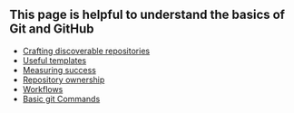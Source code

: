 <!---<p align="center"><img width="100" src="https://avatars0.githubusercontent.com/u/38805340?s=40&v=4"></p>
<p align="center">This page was created with help from <a href="https://lab.github.com/">GitHub Learning Lab</a></p> --->
<p align="center"><h2>This page is helpful to understand the basics of Git and GitHub</h2></p>

- [Crafting discoverable repositories](discoverable/)
- [Useful templates](templates/)
- [Measuring success](metrics/)
- [Repository ownership](repo-ownership/)
- [Workflows](workflows/)
- [Basic git Commands](Commands/)

<!---This repository is licensed under [CC-by-4](../LICENSE) (c) 2019 GitHub, Inc.--->
